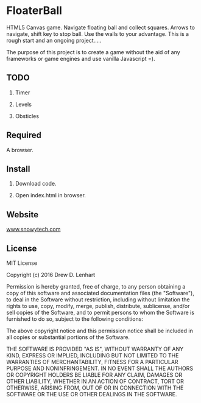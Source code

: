 FloaterBall
===============

HTML5 Canvas game.  Navigate floating ball and collect squares.  Arrows to navigate, shift key to stop ball.  Use the walls to your advantage.  This is a rough start and an ongoing project.....

The purpose of this project is to create a game without the aid of any frameworks or game engines and use vanilla Javascript =).

TODO
----
1.  Timer

2.  Levels

3.  Obsticles

Required
----
A browser.

Install
----
1.  Download code.

2.  Open index.html in browser.

Website
----
www.snowytech.com

License
----
MIT License

Copyright (c) 2016 Drew D. Lenhart

Permission is hereby granted, free of charge, to any person obtaining a copy
of this software and associated documentation files (the "Software"), to deal
in the Software without restriction, including without limitation the rights
to use, copy, modify, merge, publish, distribute, sublicense, and/or sell
copies of the Software, and to permit persons to whom the Software is
furnished to do so, subject to the following conditions:

The above copyright notice and this permission notice shall be included in all
copies or substantial portions of the Software.

THE SOFTWARE IS PROVIDED "AS IS", WITHOUT WARRANTY OF ANY KIND, EXPRESS OR
IMPLIED, INCLUDING BUT NOT LIMITED TO THE WARRANTIES OF MERCHANTABILITY,
FITNESS FOR A PARTICULAR PURPOSE AND NONINFRINGEMENT. IN NO EVENT SHALL THE
AUTHORS OR COPYRIGHT HOLDERS BE LIABLE FOR ANY CLAIM, DAMAGES OR OTHER
LIABILITY, WHETHER IN AN ACTION OF CONTRACT, TORT OR OTHERWISE, ARISING FROM,
OUT OF OR IN CONNECTION WITH THE SOFTWARE OR THE USE OR OTHER DEALINGS IN THE
SOFTWARE.
